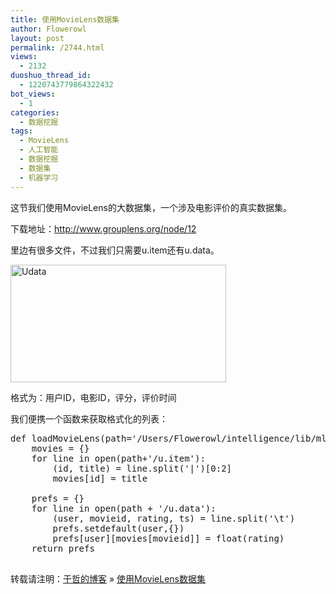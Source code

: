 ```yaml
---
title: 使用MovieLens数据集
author: Flowerowl
layout: post
permalink: /2744.html
views:
  - 2132
duoshuo_thread_id:
  - 1220743779864322432
bot_views:
  - 1
categories:
  - 数据挖掘
tags:
  - MovieLens
  - 人工智能
  - 数据挖掘
  - 数据集
  - 机器学习
---
```

这节我们使用MovieLens的大数据集，一个涉及电影评价的真实数据集。

下载地址：http://www.grouplens.org/node/12

里边有很多文件，不过我们只需要u.item还有u.data。

<img title="udata.png" src="http://lazynight.me/wp-content/uploads/2012/12/udata.png" alt="Udata" width="345" height="188" border="0" />

格式为：用户ID，电影ID，评分，评价时间

我们便携一个函数来获取格式化的列表：

<pre>def loadMovieLens(path='/Users/Flowerowl/intelligence/lib/ml-100k'):
	movies = {}
	for line in open(path+'/u.item'):
		(id, title) = line.split('|')[0:2]
		movies[id] = title

	prefs = {}
	for line in open(path + '/u.data'):
		(user, movieid, rating, ts) = line.split('\t')
		prefs.setdefault(user,{})
		prefs[user][movies[movieid]] = float(rating)
	return prefs
	
</pre>

转载请注明：[于哲的博客][1] &raquo; [使用MovieLens数据集][2]

 [1]: http://localhost/wordpress
 [2]: http://localhost/wordpress/2744.html